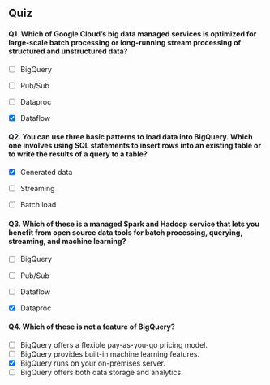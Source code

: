 ## Quiz


#### Q1. Which of Google Cloud’s big data managed services is optimized for large-scale batch processing or long-running stream processing of structured and unstructured data?

- [ ] BigQuery
- [ ] Pub/Sub
- [ ] Dataproc
- [x] Dataflow


#### Q2. You can use three basic patterns to load data into BigQuery. Which one involves using SQL statements to insert rows into an existing table or to write the results of a query to a table?

- [x] Generated data
- [ ] Streaming
- [ ] Batch load


#### Q3. Which of these is a managed Spark and Hadoop service that lets you benefit from open source data tools for batch processing, querying, streaming, and machine learning?

- [ ] BigQuery
- [ ] Pub/Sub
- [ ] Dataflow
- [x] Dataproc


#### Q4. Which of these is not a feature of BigQuery?

- [ ] BigQuery offers a flexible pay-as-you-go pricing model.
- [ ] BigQuery provides built-in machine learning features.
- [x] BigQuery runs on your on-premises server.
- [ ] BigQuery offers both data storage and analytics.
